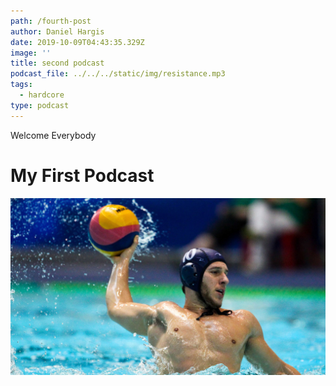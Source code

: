 ```yaml
---
path: /fourth-post
author: Daniel Hargis
date: 2019-10-09T04:43:35.329Z
image: ''
title: second podcast
podcast_file: ../../../static/img/resistance.mp3
tags:
  - hardcore
type: podcast
---
```

Welcome Everybody

# My First Podcast

![alternate text](../../../static/img/waterpolo_mens_1.jpg "mens wp")
